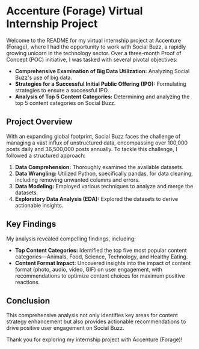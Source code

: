 # Accenture (Forage) Virtual Internship Project

Welcome to the README for my virtual internship project at Accenture (Forage), where I had the opportunity to work with Social Buzz, a rapidly growing unicorn in the technology sector. Over a three-month Proof of Concept (POC) initiative, I was tasked with several pivotal objectives:

- **Comprehensive Examination of Big Data Utilization:** Analyzing Social Buzz's use of big data.
- **Strategies for a Successful Initial Public Offering (IPO):** Formulating strategies to ensure a successful IPO.
- **Analysis of Top 5 Content Categories:** Determining and analyzing the top 5 content categories on Social Buzz.

## Project Overview

With an expanding global footprint, Social Buzz faces the challenge of managing a vast influx of unstructured data, encompassing over 100,000 posts daily and 36,500,000 posts annually. To tackle this challenge, I followed a structured approach:

1. **Data Comprehension:** Thoroughly examined the available datasets.
2. **Data Wrangling:** Utilized Python, specifically pandas, for data cleaning, including removing unwanted columns and errors.
3. **Data Modeling:** Employed various techniques to analyze and merge the datasets.
4. **Exploratory Data Analysis (EDA):** Explored the datasets to derive actionable insights.

## Key Findings

My analysis revealed compelling findings, including:

- **Top Content Categories:** Identified the top five most popular content categories—Animals, Food, Science, Technology, and Healthy Eating.
- **Content Format Impact:** Uncovered insights into the impact of content format (photo, audio, video, GIF) on user engagement, with recommendations to optimize content choices for maximum positive reactions.

## Conclusion

This comprehensive analysis not only identifies key areas for content strategy enhancement but also provides actionable recommendations to drive positive user engagement on Social Buzz.

Thank you for exploring my internship project with Accenture (Forage)!
